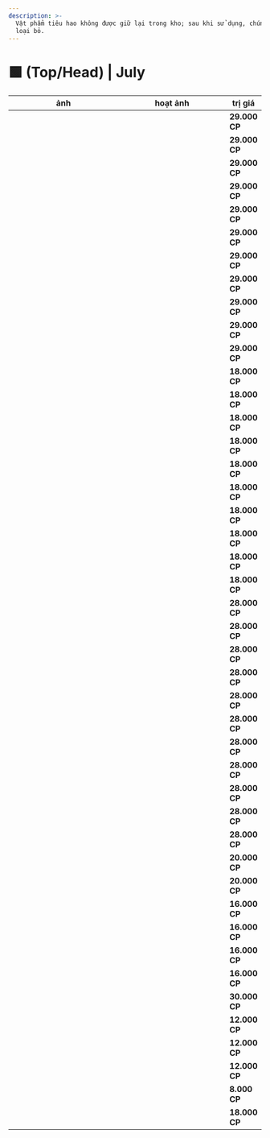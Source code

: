 ```yaml
---
description: >-
  Vật phẩm tiêu hao không được giữ lại trong kho; sau khi sử dụng, chúng sẽ bị
  loại bỏ.
---
```


# 🟩 (Top/Head) | July

<table><thead><tr><th width="255.6666259765625">ảnh</th><th width="246">hoạt ảnh</th><th>trị giá</th></tr></thead><tbody><tr><td><div><figure><img src="../../../../.gitbook/assets/image.png" alt=""><figcaption></figcaption></figure></div></td><td><div><figure><img src="../../../../.gitbook/assets/1.gif" alt=""><figcaption></figcaption></figure></div></td><td><strong>29.000 CP</strong></td></tr><tr><td><div><figure><img src="../../../../.gitbook/assets/image (1).png" alt=""><figcaption></figcaption></figure></div></td><td><div><figure><img src="../../../../.gitbook/assets/2.gif" alt=""><figcaption></figcaption></figure></div></td><td><strong>29.000 CP</strong></td></tr><tr><td><div><figure><img src="../../../../.gitbook/assets/image (2).png" alt=""><figcaption></figcaption></figure></div></td><td><div><figure><img src="../../../../.gitbook/assets/3.gif" alt=""><figcaption></figcaption></figure></div></td><td><strong>29.000 CP</strong></td></tr><tr><td><div><figure><img src="../../../../.gitbook/assets/image (3).png" alt=""><figcaption></figcaption></figure></div></td><td><div><figure><img src="../../../../.gitbook/assets/4.gif" alt=""><figcaption></figcaption></figure></div></td><td><strong>29.000 CP</strong></td></tr><tr><td><div><figure><img src="../../../../.gitbook/assets/image (4).png" alt=""><figcaption></figcaption></figure></div></td><td><div><figure><img src="../../../../.gitbook/assets/5.gif" alt=""><figcaption></figcaption></figure></div></td><td><strong>29.000 CP</strong></td></tr><tr><td><div><figure><img src="../../../../.gitbook/assets/image (5).png" alt=""><figcaption></figcaption></figure></div></td><td><div><figure><img src="../../../../.gitbook/assets/6.gif" alt=""><figcaption></figcaption></figure></div></td><td><strong>29.000 CP</strong></td></tr><tr><td><div><figure><img src="../../../../.gitbook/assets/image (6).png" alt=""><figcaption></figcaption></figure></div></td><td><div><figure><img src="../../../../.gitbook/assets/7.gif" alt=""><figcaption></figcaption></figure></div></td><td><strong>29.000 CP</strong></td></tr><tr><td><div><figure><img src="../../../../.gitbook/assets/image (7).png" alt=""><figcaption></figcaption></figure></div></td><td><div><figure><img src="../../../../.gitbook/assets/8.gif" alt=""><figcaption></figcaption></figure></div></td><td><strong>29.000 CP</strong></td></tr><tr><td><div><figure><img src="../../../../.gitbook/assets/image (8).png" alt=""><figcaption></figcaption></figure></div></td><td><div><figure><img src="../../../../.gitbook/assets/9.gif" alt=""><figcaption></figcaption></figure></div></td><td><strong>29.000 CP</strong></td></tr><tr><td><div><figure><img src="../../../../.gitbook/assets/image (9).png" alt=""><figcaption></figcaption></figure></div></td><td><div><figure><img src="../../../../.gitbook/assets/10.gif" alt=""><figcaption></figcaption></figure></div></td><td><strong>29.000 CP</strong></td></tr><tr><td><div><figure><img src="../../../../.gitbook/assets/image (10).png" alt=""><figcaption></figcaption></figure></div></td><td><div><figure><img src="../../../../.gitbook/assets/11.gif" alt=""><figcaption></figcaption></figure></div></td><td><strong>29.000 CP</strong></td></tr><tr><td><div><figure><img src="../../../../.gitbook/assets/image (11).png" alt=""><figcaption></figcaption></figure></div></td><td><div><figure><img src="../../../../.gitbook/assets/12.gif" alt=""><figcaption></figcaption></figure></div></td><td><strong>18.000 CP</strong></td></tr><tr><td><div><figure><img src="../../../../.gitbook/assets/image (12).png" alt=""><figcaption></figcaption></figure></div></td><td><div><figure><img src="../../../../.gitbook/assets/13.gif" alt=""><figcaption></figcaption></figure></div></td><td><strong>18.000 CP</strong></td></tr><tr><td><div><figure><img src="../../../../.gitbook/assets/image (13).png" alt=""><figcaption></figcaption></figure></div></td><td><div><figure><img src="../../../../.gitbook/assets/14.gif" alt=""><figcaption></figcaption></figure></div></td><td><strong>18.000 CP</strong></td></tr><tr><td><div><figure><img src="../../../../.gitbook/assets/image (14).png" alt=""><figcaption></figcaption></figure></div></td><td><div><figure><img src="../../../../.gitbook/assets/15.gif" alt=""><figcaption></figcaption></figure></div></td><td><strong>18.000 CP</strong></td></tr><tr><td><div><figure><img src="../../../../.gitbook/assets/image (15).png" alt=""><figcaption></figcaption></figure></div></td><td><div><figure><img src="../../../../.gitbook/assets/16.gif" alt=""><figcaption></figcaption></figure></div></td><td><strong>18.000 CP</strong></td></tr><tr><td><div><figure><img src="../../../../.gitbook/assets/image (16).png" alt=""><figcaption></figcaption></figure></div></td><td><div><figure><img src="../../../../.gitbook/assets/17.gif" alt=""><figcaption></figcaption></figure></div></td><td><strong>18.000 CP</strong></td></tr><tr><td><div><figure><img src="../../../../.gitbook/assets/image (17).png" alt=""><figcaption></figcaption></figure></div></td><td><div><figure><img src="../../../../.gitbook/assets/18.gif" alt=""><figcaption></figcaption></figure></div></td><td><strong>18.000 CP</strong></td></tr><tr><td><div><figure><img src="../../../../.gitbook/assets/image (18).png" alt=""><figcaption></figcaption></figure></div></td><td><div><figure><img src="../../../../.gitbook/assets/19.gif" alt=""><figcaption></figcaption></figure></div></td><td><strong>18.000 CP</strong></td></tr><tr><td><div><figure><img src="../../../../.gitbook/assets/image (19).png" alt=""><figcaption></figcaption></figure></div></td><td><div><figure><img src="../../../../.gitbook/assets/20.gif" alt=""><figcaption></figcaption></figure></div></td><td><strong>18.000 CP</strong></td></tr><tr><td><div><figure><img src="../../../../.gitbook/assets/image (20).png" alt=""><figcaption></figcaption></figure></div></td><td><div><figure><img src="../../../../.gitbook/assets/21.gif" alt=""><figcaption></figcaption></figure></div></td><td><strong>18.000 CP</strong></td></tr><tr><td><div><figure><img src="../../../../.gitbook/assets/image (21).png" alt=""><figcaption></figcaption></figure></div></td><td><div><figure><img src="../../../../.gitbook/assets/22.gif" alt=""><figcaption></figcaption></figure></div></td><td><strong>28.000 CP</strong></td></tr><tr><td><div><figure><img src="../../../../.gitbook/assets/image (22).png" alt=""><figcaption></figcaption></figure></div></td><td><div><figure><img src="../../../../.gitbook/assets/23.gif" alt=""><figcaption></figcaption></figure></div></td><td><strong>28.000 CP</strong></td></tr><tr><td><div><figure><img src="../../../../.gitbook/assets/image (23).png" alt=""><figcaption></figcaption></figure></div></td><td><div><figure><img src="../../../../.gitbook/assets/24.gif" alt=""><figcaption></figcaption></figure></div></td><td><strong>28.000 CP</strong></td></tr><tr><td><div><figure><img src="../../../../.gitbook/assets/image (24).png" alt=""><figcaption></figcaption></figure></div></td><td><div><figure><img src="../../../../.gitbook/assets/25.gif" alt=""><figcaption></figcaption></figure></div></td><td><strong>28.000 CP</strong></td></tr><tr><td><div><figure><img src="../../../../.gitbook/assets/image (25).png" alt=""><figcaption></figcaption></figure></div></td><td><div><figure><img src="../../../../.gitbook/assets/26.gif" alt=""><figcaption></figcaption></figure></div></td><td><strong>28.000 CP</strong></td></tr><tr><td><div><figure><img src="../../../../.gitbook/assets/image (26).png" alt=""><figcaption></figcaption></figure></div></td><td><div><figure><img src="../../../../.gitbook/assets/27.gif" alt=""><figcaption></figcaption></figure></div></td><td><strong>28.000 CP</strong></td></tr><tr><td><div><figure><img src="../../../../.gitbook/assets/image (27).png" alt=""><figcaption></figcaption></figure></div></td><td><div><figure><img src="../../../../.gitbook/assets/28.gif" alt=""><figcaption></figcaption></figure></div></td><td><strong>28.000 CP</strong></td></tr><tr><td><div><figure><img src="../../../../.gitbook/assets/image (28).png" alt=""><figcaption></figcaption></figure></div></td><td><div><figure><img src="../../../../.gitbook/assets/29.gif" alt=""><figcaption></figcaption></figure></div></td><td><strong>28.000 CP</strong></td></tr><tr><td><div><figure><img src="../../../../.gitbook/assets/image (29).png" alt=""><figcaption></figcaption></figure></div></td><td><div><figure><img src="../../../../.gitbook/assets/30.gif" alt=""><figcaption></figcaption></figure></div></td><td><strong>28.000 CP</strong></td></tr><tr><td><div><figure><img src="../../../../.gitbook/assets/image (30).png" alt=""><figcaption></figcaption></figure></div></td><td><div><figure><img src="../../../../.gitbook/assets/31.gif" alt=""><figcaption></figcaption></figure></div></td><td><strong>28.000 CP</strong></td></tr><tr><td><div><figure><img src="../../../../.gitbook/assets/image (31).png" alt=""><figcaption></figcaption></figure></div></td><td><div><figure><img src="../../../../.gitbook/assets/32.gif" alt=""><figcaption></figcaption></figure></div></td><td><strong>28.000 CP</strong></td></tr><tr><td><div><figure><img src="../../../../.gitbook/assets/image (32).png" alt=""><figcaption></figcaption></figure></div></td><td><div><figure><img src="../../../../.gitbook/assets/33.gif" alt=""><figcaption></figcaption></figure></div></td><td><strong>20.000 CP</strong></td></tr><tr><td><div><figure><img src="../../../../.gitbook/assets/image (33).png" alt=""><figcaption></figcaption></figure></div></td><td><div><figure><img src="../../../../.gitbook/assets/34.gif" alt=""><figcaption></figcaption></figure></div></td><td><strong>20.000 CP</strong></td></tr><tr><td><div><figure><img src="../../../../.gitbook/assets/image (34).png" alt=""><figcaption></figcaption></figure></div></td><td><div><figure><img src="../../../../.gitbook/assets/35.gif" alt=""><figcaption></figcaption></figure></div></td><td><strong>16.000 CP</strong></td></tr><tr><td><div><figure><img src="../../../../.gitbook/assets/image (35).png" alt=""><figcaption></figcaption></figure></div></td><td><div><figure><img src="../../../../.gitbook/assets/36.gif" alt=""><figcaption></figcaption></figure></div></td><td><strong>16.000 CP</strong></td></tr><tr><td><div><figure><img src="../../../../.gitbook/assets/image (36).png" alt=""><figcaption></figcaption></figure></div></td><td><div><figure><img src="../../../../.gitbook/assets/37.gif" alt=""><figcaption></figcaption></figure></div></td><td><strong>16.000 CP</strong></td></tr><tr><td><div><figure><img src="../../../../.gitbook/assets/image (37).png" alt=""><figcaption></figcaption></figure></div></td><td><div><figure><img src="../../../../.gitbook/assets/38.gif" alt=""><figcaption></figcaption></figure></div></td><td><strong>16.000 CP</strong></td></tr><tr><td><div><figure><img src="../../../../.gitbook/assets/image (38).png" alt=""><figcaption></figcaption></figure></div></td><td><div><figure><img src="../../../../.gitbook/assets/39.gif" alt=""><figcaption></figcaption></figure></div></td><td><strong>30.000 CP</strong></td></tr><tr><td><div><figure><img src="../../../../.gitbook/assets/image (39).png" alt=""><figcaption></figcaption></figure></div></td><td><div><figure><img src="../../../../.gitbook/assets/40.gif" alt=""><figcaption></figcaption></figure></div></td><td><strong>12.000 CP</strong></td></tr><tr><td><div><figure><img src="../../../../.gitbook/assets/image (40).png" alt=""><figcaption></figcaption></figure></div></td><td><div><figure><img src="../../../../.gitbook/assets/41.gif" alt=""><figcaption></figcaption></figure></div></td><td><strong>12.000 CP</strong></td></tr><tr><td><div><figure><img src="../../../../.gitbook/assets/image (41).png" alt=""><figcaption></figcaption></figure></div></td><td><div><figure><img src="../../../../.gitbook/assets/42.gif" alt=""><figcaption></figcaption></figure></div></td><td><strong>12.000 CP</strong></td></tr><tr><td><div><figure><img src="../../../../.gitbook/assets/image (42).png" alt=""><figcaption></figcaption></figure></div></td><td><div><figure><img src="../../../../.gitbook/assets/43.gif" alt=""><figcaption></figcaption></figure></div></td><td><strong>8.000 CP</strong></td></tr><tr><td><div><figure><img src="../../../../.gitbook/assets/image (43).png" alt=""><figcaption></figcaption></figure></div></td><td><div><figure><img src="../../../../.gitbook/assets/44.gif" alt=""><figcaption></figcaption></figure></div></td><td><strong>18.000 CP</strong></td></tr></tbody></table>
